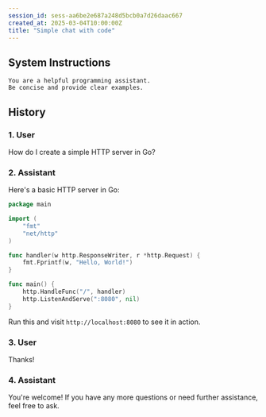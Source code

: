 ```yaml
---
session_id: sess-aa6be2e687a248d5bcb0a7d26daac667
created_at: 2025-03-04T10:00:00Z
title: "Simple chat with code"
---
```


## System Instructions

```
You are a helpful programming assistant.
Be concise and provide clear examples.
```

## History

### 1. **User**
How do I create a simple HTTP server in Go?

### 2. **Assistant**
Here's a basic HTTP server in Go:

```go
package main

import (
    "fmt"
    "net/http"
)

func handler(w http.ResponseWriter, r *http.Request) {
    fmt.Fprintf(w, "Hello, World!")
}

func main() {
    http.HandleFunc("/", handler)
    http.ListenAndServe(":8080", nil)
}
```

Run this and visit `http://localhost:8080` to see it in action.

### 3. **User**
Thanks!

### 4. **Assistant**
You're welcome! If you have any more questions or need further assistance, feel free to ask.
